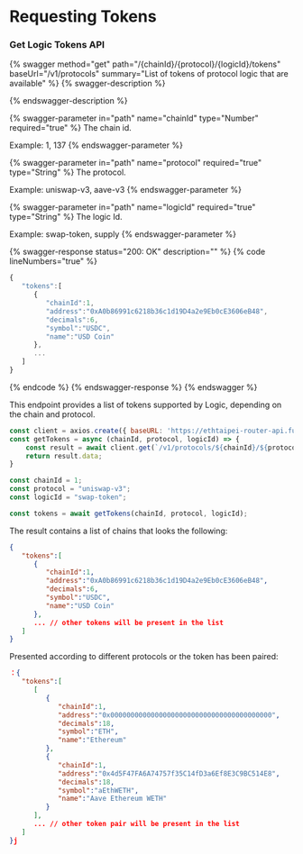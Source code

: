 # Requesting Tokens

### Get Logic Tokens API

{% swagger method="get" path="/{chainId}/{protocol}/{logicId}/tokens" baseUrl="/v1/protocols" summary="List of tokens of protocol logic that are available" %}
{% swagger-description %}

{% endswagger-description %}

{% swagger-parameter in="path" name="chainId" type="Number" required="true" %}
The chain id.

Example: 1, 137
{% endswagger-parameter %}

{% swagger-parameter in="path" name="protocol" required="true" type="String" %}
The protocol.

Example: uniswap-v3, aave-v3
{% endswagger-parameter %}

{% swagger-parameter in="path" name="logicId" required="true" type="String" %}
The logic Id.

Example: swap-token, supply
{% endswagger-parameter %}

{% swagger-response status="200: OK" description="" %}
{% code lineNumbers="true" %}
```javascript
{
   "tokens":[
      {
         "chainId":1,
         "address":"0xA0b86991c6218b36c1d19D4a2e9Eb0cE3606eB48",
         "decimals":6,
         "symbol":"USDC",
         "name":"USD Coin"
      },
      ...
   ]
}
```
{% endcode %}
{% endswagger-response %}
{% endswagger %}

This endpoint provides a list of tokens supported by Logic, depending on the chain and protocol.

```javascript
const client = axios.create({ baseURL: 'https://ethtaipei-router-api.furucombo.app' });
const getTokens = async (chainId, protocol, logicId) => {
    const result = await client.get(`/v1/protocols/${chainId}/${protocol}/${logicId}/tokens`);
    return result.data;
}

const chainId = 1;
const protocol = "uniswap-v3";
const logicId = "swap-token";

const tokens = await getTokens(chainId, protocol, logicId);
```

The result contains a list of chains that looks the following:

```json
{
   "tokens":[
      {
         "chainId":1,
         "address":"0xA0b86991c6218b36c1d19D4a2e9Eb0cE3606eB48",
         "decimals":6,
         "symbol":"USDC",
         "name":"USD Coin"
      },
      ... // other tokens will be present in the list
   ]
}
```

Presented according to different protocols or the token has been paired:

```json
：{
   "tokens":[
      [
         {
            "chainId":1,
            "address":"0x0000000000000000000000000000000000000000",
            "decimals":18,
            "symbol":"ETH",
            "name":"Ethereum"
         },
         {
            "chainId":1,
            "address":"0x4d5F47FA6A74757f35C14fD3a6Ef8E3C9BC514E8",
            "decimals":18,
            "symbol":"aEthWETH",
            "name":"Aave Ethereum WETH"
         }
      ],
      ... // other token pair will be present in the list
   ]
}j
```
